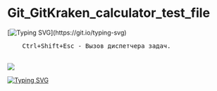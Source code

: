 # Git_GitKraken_calculator_test_file

[![Typing SVG](https://readme-typing-svg.herokuapp.com?color=%2336BCF7&lines=Status+of+Last+Deployment:)](https://git.io/typing-svg)

<pre>
    <kbd>Ctrl</kbd>+<kbd>Shift</kbd>+<kbd>Esc</kbd> - Вызов диспетчера задач.
</pre> 

<br>
<img src="https://github.com/21092004Goda/Git_GitKraken_calculator_test_file/workflows/Run-tests-on-any-Push-event/badge.svg?branch-master"><br>

[![Typing SVG](https://readme-typing-svg.herokuapp.com?color=%2332BCF7&lines=001010010100011101110010001000110001000010010010001000010101100010110110110101000011101111110011101110101111010111111011101011101100110101100101010101001010111010111010101011010101010100101010101010101111010101000111010110101010101100110101010101001011010110101000011101101111110001000010000010111010100)](https://git.io/typing-svg)
